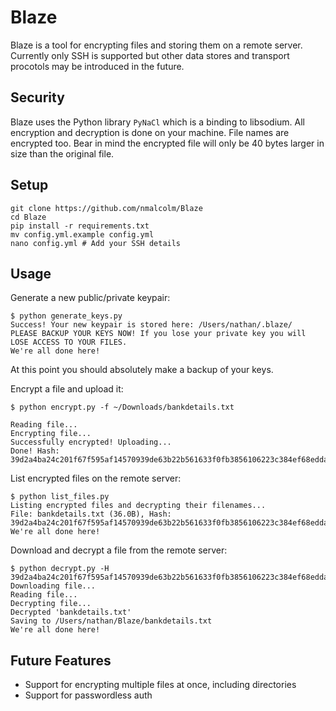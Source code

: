 # Blaze

Blaze is a tool for encrypting files and storing them on a remote server. Currently only SSH is supported but other data stores and transport procotols may be introduced in the future.

## Security

Blaze uses the Python library `PyNaCl` which is a binding to libsodium. All encryption and decryption is done on your machine. File names are encrypted too. Bear in mind the encrypted file will only be 40 bytes larger in size than the original file.

## Setup

```
git clone https://github.com/nmalcolm/Blaze
cd Blaze
pip install -r requirements.txt
mv config.yml.example config.yml
nano config.yml # Add your SSH details
```

## Usage

Generate a new public/private keypair:

```
$ python generate_keys.py
Success! Your new keypair is stored here: /Users/nathan/.blaze/
PLEASE BACKUP YOUR KEYS NOW! If you lose your private key you will LOSE ACCESS TO YOUR FILES.
We're all done here!
```

At this point you should absolutely make a backup of your keys.

Encrypt a file and upload it:

```
$ python encrypt.py -f ~/Downloads/bankdetails.txt

Reading file...
Encrypting file...
Successfully encrypted! Uploading...
Done! Hash: 39d2a4ba24c201f67f595af14570939de63b22b561633f0fb3856106223c384ef68edda00cd509834d386722e010b90c900db471314ac0
```

List encrypted files on the remote server:

```
$ python list_files.py
Listing encrypted files and decrypting their filenames...
File: bankdetails.txt (36.0B), Hash: 39d2a4ba24c201f67f595af14570939de63b22b561633f0fb3856106223c384ef68edda00cd509834d386722e010b90c900db471314ac0
We're all done here!
```

Download and decrypt a file from the remote server:

```
$ python decrypt.py -H 39d2a4ba24c201f67f595af14570939de63b22b561633f0fb3856106223c384ef68edda00cd509834d386722e010b90c900db471314ac0
Downloading file...
Reading file...
Decrypting file...
Decrypted 'bankdetails.txt'
Saving to /Users/nathan/Blaze/bankdetails.txt
We're all done here!
```

## Future Features

- Support for encrypting multiple files at once, including directories
- Support for passwordless auth
